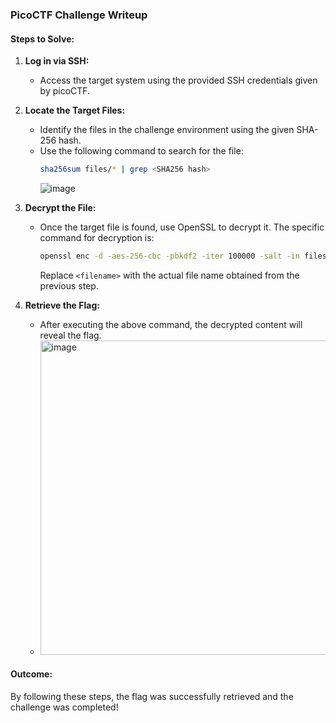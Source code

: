 ### PicoCTF Challenge Writeup

#### Steps to Solve:

1. **Log in via SSH:**
   - Access the target system using the provided SSH credentials given by picoCTF.

2. **Locate the Target Files:**
   - Identify the files in the challenge environment using the given SHA-256 hash.
   - Use the following command to search for the file:
     ```bash
     sha256sum files/* | grep <SHA256 hash>
     ```
     ![image](https://github.com/user-attachments/assets/f9136076-251b-466f-9873-56a84adeb644)

3. **Decrypt the File:**
   - Once the target file is found, use OpenSSL to decrypt it. The specific command for decryption is:
     ```bash
     openssl enc -d -aes-256-cbc -pbkdf2 -iter 100000 -salt -in files/<filename> -k picoCTF
     ```
     Replace `<filename>` with the actual file name obtained from the previous step.

4. **Retrieve the Flag:**
   - After executing the above command, the decrypted content will reveal the flag.
   - <img width="503" alt="image" src="https://github.com/user-attachments/assets/62bf3474-b2b5-4650-8f17-6c4783011410" />

#### Outcome:
By following these steps, the flag was successfully retrieved and the challenge was completed!




